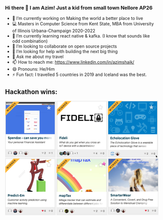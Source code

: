 ### Hi there 👋 I am Azim! Just a kid from small town Nellore AP26

<!--
**azimshaik/azimshaik** is a ✨ _special_ ✨ repository because its `README.md` (this file) appears on your GitHub profile.

Here are some ideas to get you started:
-->
- 🔭 I’m currently working on Making the world a better place to live
- :computer: Masters in Computer Science from Kent State, MBA from University of Illinois Urbana-Champaign 2020-2022
- 🌱 I’m currently learning react native & kafka. (I know that sounds like odd combination)
- 👯 I’m looking to collaborate on open source projects
- 🤔 I’m looking for help with building the next big thing
- 💬 Ask me about my travel
- 📫 How to reach me: https://www.linkedin.com/in/azimshaik/
- 😄 Pronouns: He/Him
- ⚡ Fun fact: I travelled 5 countries in 2019 and Iceland was the best.
## Hackathon wins:
![Hackathon winning projects](https://github.com/azimshaik/azimshaik/blob/master/Hackathon%20Winning%20Projects.png)

